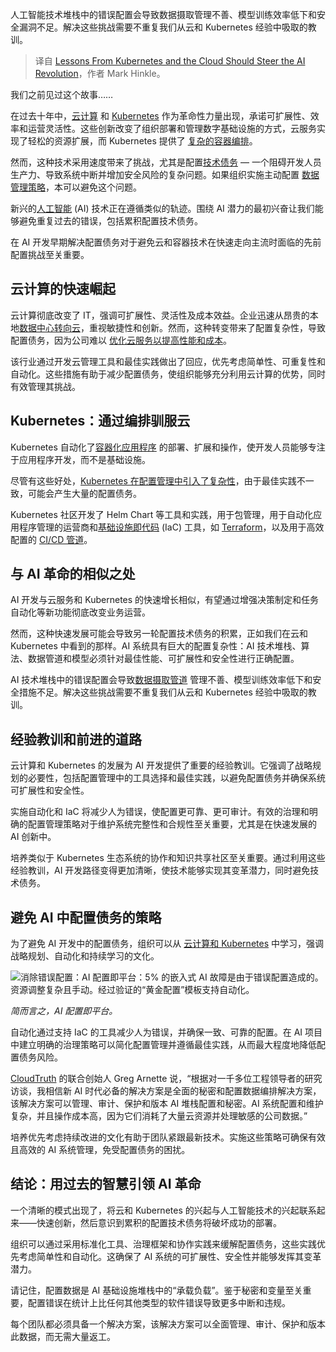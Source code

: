 
<!--
title: 从Kubernetes和云中汲取的教训理应引导AI革命
cover: https://cdn.thenewstack.io/media/2024/05/02094dca-element5-digital-oycl7y4y0bk-unsplash-scaled.jpg
-->

人工智能技术堆栈中的错误配置会导致数据摄取管理不善、模型训练效率低下和安全漏洞不足。解决这些挑战需要不重复我们从云和 Kubernetes 经验中吸取的教训。

> 译自 [Lessons From Kubernetes and the Cloud Should Steer the AI Revolution](https://thenewstack.io/lessons-from-kubernetes-and-the-cloud-should-steer-the-ai-revolution/)，作者 Mark Hinkle。

我们之前见过这个故事……

在过去十年中，[云计算](https://thenewstack.io/Cloud-Services/) 和 [Kubernetes](https://thenewstack.io/kubernetes/) 作为革命性力量出现，承诺可扩展性、效率和运营灵活性。这些创新改变了组织部署和管理数字基础设施的方式，云服务实现了轻松的资源扩展，而 Kubernetes 提供了 [复杂的容器编排](https://thenewstack.io/kubernetes-1-30-gets-better-at-naming-things/)。

然而，这种技术采用速度带来了挑战，尤其是配置[技术债务](https://thenewstack.io/3-sources-of-tech-debt-and-how-to-manage-it/) — 一个阻碍开发人员生产力、导致系统中断并增加安全风险的复杂问题。如果组织实施主动配置 [数据管理策略](https://thenewstack.io/data-management-strategy-is-more-strategic-than-you-think/)，本可以避免这个问题。

新兴的[人工智能](https://thenewstack.io/ai/) (AI) 技术正在遵循类似的轨迹。围绕 AI 潜力的最初兴奋让我们能够避免重复过去的错误，包括累积配置技术债务。

在 AI 开发早期解决配置债务对于避免云和容器技术在快速走向主流时面临的先前配置挑战至关重要。

## 云计算的快速崛起

云计算彻底改变了 IT，强调可扩展性、灵活性及成本效益。企业迅速从昂贵的本地[数据中心转向云](https://thenewstack.io/data-center-and-cloud-environments-for-next-generation-data-stacks/)，重视敏捷性和创新。然而，这种转变带来了配置复杂性，导致配置债务，因为公司难以 [优化云服务以提高性能和成本](https://thenewstack.io/tricks-for-cloud-cost-optimization/)。

该行业通过开发云管理工具和最佳实践做出了回应，优先考虑简单性、可重复性和自动化。这些措施有助于减少配置债务，使组织能够充分利用云计算的优势，同时有效管理其挑战。

## Kubernetes：通过编排驯服云

Kubernetes 自动化了[容器化应用程序](https://thenewstack.io/containers/) 的部署、扩展和操作，使开发人员能够专注于应用程序开发，而不是基础设施。

尽管有这些好处，[Kubernetes 在配置管理中引入了复杂性](https://thenewstack.io/managing-kubernetes-complexity-in-multicloud-environments/)，由于最佳实践不一致，可能会产生大量的配置债务。

Kubernetes 社区开发了 Helm Chart 等工具和实践，用于包管理，用于自动化应用程序管理的运营商和[基础设施即代码](https://thenewstack.io/infrastructure-as-code/) (IaC) 工具，如 [Terraform](https://thenewstack.io/how-to-manage-cloud-services-with-terraform/)，以及用于高效配置的 [CI/CD 管道](https://thenewstack.io/ci-cd/)。

## 与 AI 革命的相似之处

AI 开发与云服务和 Kubernetes 的快速增长相似，有望通过增强决策制定和任务自动化等新功能彻底改变业务运营。

然而，这种快速发展可能会导致另一轮配置技术债务的积累，正如我们在云和 Kubernetes 中看到的那样。AI 系统具有巨大的配置复杂性：AI 技术堆栈、算法、数据管道和模型必须针对最佳性能、可扩展性和安全性进行正确配置。

AI 技术堆栈中的错误配置会导致[数据摄取管道](https://thenewstack.io/7-tips-for-building-fast-scalable-cost-efficient-streaming-data-pipelines/) 管理不善、模型训练效率低下和安全措施不足。解决这些挑战需要不重复我们从云和 Kubernetes 经验中吸取的教训。

## 经验教训和前进的道路

云计算和 Kubernetes 的发展为 AI 开发提供了重要的经验教训。它强调了战略规划的必要性，包括配置管理中的工具选择和最佳实践，以避免配置债务并确保系统可扩展性和安全性。

实施自动化和 IaC 将减少人为错误，使配置更可靠、更可审计。有效的治理和明确的配置管理策略对于维护系统完整性和合规性至关重要，尤其是在快速发展的 AI 创新中。

培养类似于 Kubernetes 生态系统的协作和知识共享社区至关重要。通过利用这些经验教训，AI 开发路径变得更加清晰，使技术能够实现其变革潜力，同时避免技术债务。

## 避免 AI 中配置债务的策略

为了避免 AI 开发中的配置债务，组织可以从 [云计算和 Kubernetes](https://thenewstack.io/the-status-of-cloud-native-computing-and-kubernetes-today/) 中学习，强调战略规划、自动化和持续学习的文化。

![消除错误配置：AI 配置即平台：5% 的嵌入式 AI 故障是由于错误配置造成的。资源调整复杂且手动。经过验证的“黄金配置”模板支持自动化。](https://cdn.thenewstack.io/media/2024/05/e14ee313-misconfig.jpg)

*简而言之，AI 配置即平台。*

自动化通过支持 IaC 的工具减少人为错误，并确保一致、可靠的配置。在 AI 项目中建立明确的治理策略可以简化配置管理并遵循最佳实践，从而最大程度地降低配置债务风险。

[CloudTruth](https://www.cloudtruth.com/) 的联合创始人 Greg Arnette 说，“根据对一千多位工程领导者的研究访谈，我相信新 AI 时代必备的解决方案是全面的秘密和配置数据编排解决方案，该解决方案可以管理、审计、保护和版本 AI 堆栈配置和秘密。AI 系统配置和维护复杂，并且操作成本高，因为它们消耗了大量云资源并处理敏感的公司数据。”

培养优先考虑持续改进的文化有助于团队紧跟最新技术。实施这些策略可确保有效且高效的 AI 系统管理，免受配置债务的困扰。

## 结论：用过去的智慧引领 AI 革命

一个清晰的模式出现了，将云和 Kubernetes 的兴起与人工智能技术的兴起联系起来——快速创新，然后意识到累积的配置技术债务将破坏成功的部署。

组织可以通过采用标准化工具、治理框架和协作实践来缓解配置债务，这些实践优先考虑简单性和自动化。这确保了 AI 系统的可扩展性、安全性并能够发挥其变革潜力。

请记住，配置数据是 AI 基础设施堆栈中的“承载负载”。鉴于秘密和变量至关重要，配置错误在统计上比任何其他类型的软件错误导致更多中断和违规。

每个团队都必须具备一个解决方案，该解决方案可以全面管理、审计、保护和版本此数据，而无需大量返工。
